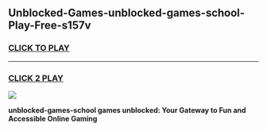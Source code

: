 
## Unblocked-Games-unblocked-games-school-Play-Free-s157v
<h3>
<a href="https://premium76.site?title=unblocked-games-school&ref=20M">CLICK TO PLAY</a></h3>
<hr>

<h3>
<a href="https://premium76.site?title=unblocked-games-school&ref=20M">CLICK 2 PLAY</a>
  
</h3>

<a href="https://premium76.site?title=unblocked-games-school&ref=19M"><img src="https://clearcache.store/games.png"></a>


**unblocked-games-school games unblocked: Your Gateway to Fun and Accessible Online Gaming**
